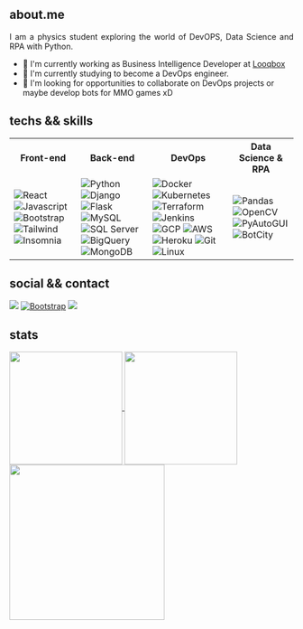 ## about.me 

<p align="justify">
  I am a physics student exploring the world of DevOPS, Data Science and RPA with Python.
  
  - 🔭 I'm currently working as Business Intelligence Developer at [Looqbox](https://www.looqbox.com/)
  - 🌱 I'm currently studying to become a DevOps engineer.
  - 🤝 I'm looking for opportunities to collaborate on DevOps projects or maybe develop bots for MMO games xD 
</p>

## techs && skills
<p align="justify">
  <table>
    <tr>
      <th>Front-end</th>
      <th>Back-end</th>
      <th>DevOps</th>
      <th>Data Science & RPA</th>
    </tr>
    <tr>
      <td>
        <img alt="React" src="https://img.shields.io/badge/React-%230d1117?style=for-the-badge&logo=react&logoColor=white"/>
        <img alt="Javascript" src="https://img.shields.io/badge/Javascript-%230d1117?style=for-the-badge&logo=javascript&logoColor=white"/>
        <img alt="Bootstrap" src="https://img.shields.io/badge/Bootstrap-%230d1117?style=for-the-badge&logo=bootstrap&logoColor=white"/>
        <img alt="Tailwind" src="https://img.shields.io/badge/Tailwind-%230d1117?style=for-the-badge&logo=tailwindcss&logoColor=white"/>
        <img alt="Insomnia" src="https://img.shields.io/badge/Insomnia-%230d1117?style=for-the-badge&logo=Insomnia&logoColor=white"/>
      </td>
      <td>
        <img alt="Python" src="https://img.shields.io/badge/Python-%230d1117?style=for-the-badge&logo=python&logoColor=white"/>
        <img alt="Django" src="https://img.shields.io/badge/Django-%230d1117?style=for-the-badge&logo=django&logoColor=white"/>
        <img alt="Flask" src="https://img.shields.io/badge/Flask-%230d1117?style=for-the-badge&logo=flask&logoColor=white"/>
        <img alt="MySQL" src="https://img.shields.io/badge/MySQL-%230d1117?style=for-the-badge&logo=mysql&logoColor=white"/>
        <img alt="SQL Server" src="https://img.shields.io/badge/Microsoft_SQL_Server-%230d1117?style=for-the-badge&logo=microsoft-sql-server&logoColor=white"/>
        <img alt="BigQuery" src="https://img.shields.io/badge/BigQuery-%230d1117?style=for-the-badge&logo=googlebigquery&logoColor=white"/>
        <img alt="MongoDB" src="https://img.shields.io/badge/MongoDB-%230d1117?style=for-the-badge&logo=mongodb&logoColor=white"/>
      </td>
      <td>
        <img alt="Docker" src="https://img.shields.io/badge/Docker-%230d1117?style=for-the-badge&logo=docker&logoColor=white"/>
        <img alt="Kubernetes" src="https://img.shields.io/badge/Kubernetes-%230d1117?style=for-the-badge&logo=kubernetes&logoColor=white"/>
        <img alt="Terraform" src="https://img.shields.io/badge/Terraform-%230d1117?style=for-the-badge&logo=terraform&logoColor=white"/>
        <img alt="Jenkins" src="https://img.shields.io/badge/Jenkins-%230d1117?style=for-the-badge&logo=jenkins&logoColor=white"/>
        <img alt="GCP" src="https://img.shields.io/badge/GCP-%230d1117?style=for-the-badge&logo=googlecloud&logoColor=white"/>
        <img alt="AWS" src="https://img.shields.io/badge/AWS-%230d1117?style=for-the-badge&logo=amazonwebservices&logoColor=white"/>
        <img alt="Heroku" src="https://img.shields.io/badge/Heroku-%230d1117?style=for-the-badge&logo=heroku&logoColor=white"/>
        <img alt="Git" src="https://img.shields.io/badge/GIT-%230d1117?style=for-the-badge&logo=git&logoColor=white"/>
        <img alt="Linux" src="https://img.shields.io/badge/Linux-%230d1117?style=for-the-badge&logo=linux&logoColor=white"/>
      </td>
      <td>
        <img alt="Pandas" src="https://img.shields.io/badge/Pandas-%230d1117?style=for-the-badge&logo=pandas&logoColor=white"/>
        <img alt="OpenCV" src="https://img.shields.io/badge/OpenCV-%230d1117?style=for-the-badge&logo=OpenCV&logoColor=white"/>
        <img alt="PyAutoGUI" src="https://img.shields.io/badge/PyAutoGUI-%230d1117?style=for-the-badge&logo=python&logoColor=white"/>
        <img alt="BotCity" src="https://img.shields.io/badge/BotCity-%230d1117?style=for-the-badge&logo=python&logoColor=white"/>
      </td>
    </tr>
  </table>
</p>
 
## social && contact
<p align="justify">
  <a href="https://www.linkedin.com/in/renan-cavalcante-barroso/"><img src="https://img.shields.io/badge/linkedin-%230d1117.svg?style=for-the-badge&logo=linkedin&logoColor=white"/></a>
   <a href="https://renancavalcantercb.github.io/"><img alt="Bootstrap" src="https://img.shields.io/badge/Website-%230d1117?style=for-the-badge&logo=About.me&logoColor=white"/></a>
  <a href="https://mail.proton.me/u/0/renancavalcantercb@protonmail.com"><img src="https://img.shields.io/badge/ProtonMail-%230d1117?style=for-the-badge&logo=protonmail&logoColor=white"/></a>

</p>

## stats
<a href="https://github.com/anuraghazra/github-readme-stats">
  <img height=200 align="center" src="https://github-readme-stats.vercel.app/api?username=renancavalcantercb&cache_seconds=86400&theme=tokyonight&icon_color=DAD3AF&hide_border=true&bg_color=0d1117" />
</a>
<a href="https://github.com/anuraghazra/convoychat">
    <img height=200 align="center" src="https://github-readme-stats-one-alpha-30.vercel.app/api/wakatime?username=renancavalcantercb&theme=tokyonight&layout=compact&hide_border=true&border_radius=15&bg_color=0d1117&langs_count=8"/>
</a>

<img height=275 align="center" src="https://github-readme-stats.vercel.app/api/top-langs?username=renancavalcantercb&layout=compact&langs_count=8&card_width=320&cache_seconds=86400&theme=tokyonight&icon_color=DAD3AF&hide_border=true&bg_color=0d1117&hide=c%23,scss,html" />
